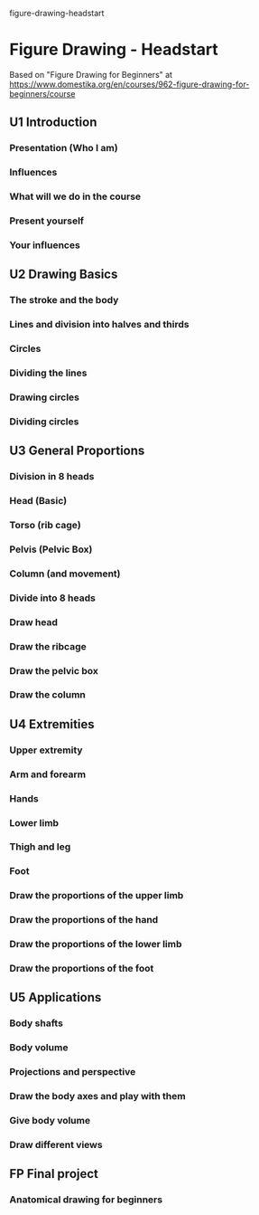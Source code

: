 figure-drawing-headstart
# Figure Drawing - Headstart

Based on "Figure Drawing for Beginners" at https://www.domestika.org/en/courses/962-figure-drawing-for-beginners/course

## U1 Introduction

### Presentation (Who I am)
### Influences
### What will we do in the course
### Present yourself
### Your influences

## U2 Drawing Basics
### The stroke and the body
### Lines and division into halves and thirds
### Circles
### Dividing the lines
### Drawing circles
### Dividing circles

## U3 General Proportions
### Division in 8 heads
### Head (Basic)
### Torso (rib cage)
### Pelvis (Pelvic Box)
### Column (and movement)
### Divide into 8 heads
### Draw head
### Draw the ribcage
### Draw the pelvic box
### Draw the column

## U4 Extremities
### Upper extremity
### Arm and forearm
### Hands
### Lower limb
### Thigh and leg
### Foot
### Draw the proportions of the upper limb
### Draw the proportions of the hand
### Draw the proportions of the lower limb
### Draw the proportions of the foot

## U5 Applications
### Body shafts
### Body volume
### Projections and perspective
### Draw the body axes and play with them
### Give body volume
### Draw different views

## FP Final project
### Anatomical drawing for beginners
